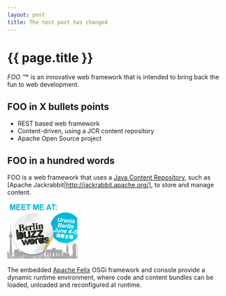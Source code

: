 ```yaml
---
layout: post
title: The test post has changed
---
```


{{ page.title }}
===============

*FOO &trade;** is an innovative web framework that is intended to
bring back the fun to web development.

## FOO in X bullets points

* REST based web framework
* Content-driven, using a JCR content repository
* Apache Open Source project

## FOO in a hundred words

FOO is a web framework that uses a [Java Content Repository](http://en.wikipedia.org/wiki/JSR-170), such as [Apache Jackrabbit|http://jackrabbit.apache.org/], to store and manage content.

![bbuzz logo](/images/bb12_160x129.jpg "Meet me at Berlin Buzzwords")

The embedded [Apache Felix](http://felix.apache.org/)
 OSGi framework and console provide a dynamic runtime environment, where
code and content bundles can be loaded, unloaded and reconfigured at
runtime.


